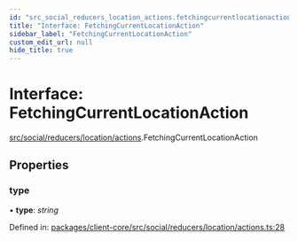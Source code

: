 ```yaml
---
id: "src_social_reducers_location_actions.fetchingcurrentlocationaction"
title: "Interface: FetchingCurrentLocationAction"
sidebar_label: "FetchingCurrentLocationAction"
custom_edit_url: null
hide_title: true
---
```


# Interface: FetchingCurrentLocationAction

[src/social/reducers/location/actions](../modules/src_social_reducers_location_actions.md).FetchingCurrentLocationAction

## Properties

### type

• **type**: *string*

Defined in: [packages/client-core/src/social/reducers/location/actions.ts:28](https://github.com/xr3ngine/xr3ngine/blob/2d83606b6/packages/client-core/src/social/reducers/location/actions.ts#L28)
